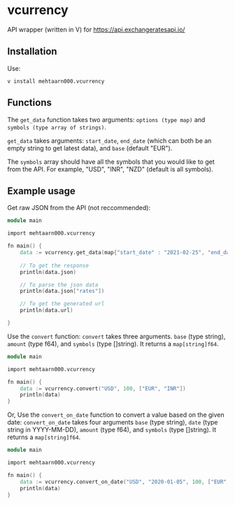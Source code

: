 # vcurrency

API wrapper (written in V) for https://api.exchangeratesapi.io/

## Installation
Use:

`v install mehtaarn000.vcurrency`

## Functions

The `get_data` function takes two arguments: `options (type map)` and `symbols (type array of strings)`.

`get_data` takes arguments: `start_date`, `end_date` (which can both be an empty string to get latest data), and `base` (default "EUR"). 

The `symbols` array should have all the symbols that you would like to get from the API. For example, "USD", "INR", "NZD" (default is all symbols).

## Example usage

Get raw JSON from the API (not reccommended):

```v
module main

import mehtaarn000.vcurrency

fn main() {
    data := vcurrency.get_data(map{"start_date" : "2021-02-25", "end_date" : "2021-02-26", "base" : "INR"}, ["USD", "CNY"])
    
    // To get the response
    println(data.json)

    // To parse the json data
    println(data.json["rates"])

    // To get the generated url
    println(data.url)

}
```

Use the `convert` function:
`convert` takes three arguments. `base` (type string), `amount` (type f64), and `symbols` (type []string). It returns a `map[string]f64`.
```v
module main

import mehtaarn000.vcurrency

fn main() {
    data := vcurrency.convert("USD", 100, ["EUR", "INR"])
    println(data)
}
```

Or, Use the `convert_on_date` function to convert a value based on the given date:
`convert_on_date` takes four arguments `base` (type string), `date` (type string in YYYY-MM-DD), `amount` (type f64), and `symbols` (type []string). It returns a `map[string]f64`.
```v
module main

import mehtaarn000.vcurrency

fn main() {
    data := vcurrency.convert_on_date("USD", "2020-01-05", 100, ["EUR", "INR", "CZK"])
    println(data)
}
```